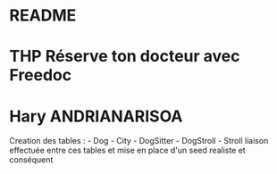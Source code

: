 # README
# THP Réserve ton docteur avec Freedoc
# Hary ANDRIANARISOA

Creation des tables :
	- Dog
	- City
	- DogSitter
	- DogStroll
	- Stroll
liaison effectuée entre ces tables et mise en place d'un seed realiste et conséquent
